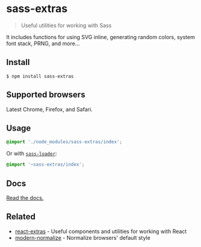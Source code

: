 # sass-extras

> Useful utilities for working with Sass

It includes functions for using SVG inline, generating random colors, system font stack, PRNG, and more…

## Install

```
$ npm install sass-extras
```

## Supported browsers

Latest Chrome, Firefox, and Safari.

## Usage

```scss
@import './node_modules/sass-extras/index';
```

Or with [`sass-loader`](https://github.com/webpack-contrib/sass-loader):

```scss
@import '~sass-extras/index';
```

## Docs

[Read the docs.](https://sindresorhus.com/sass-extras)

## Related

- [react-extras](https://github.com/sindresorhus/react-extras) - Useful components and utilities for working with React
- [modern-normalize](https://github.com/sindresorhus/modern-normalize) - Normalize browsers' default style
